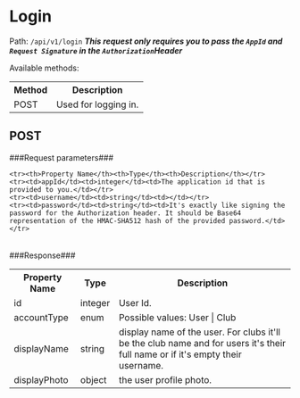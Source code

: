 Login
=

Path: `/api/v1/login`
***This request only requires you to pass the `AppId` and `Request Signature` in the `Authorization`Header***

Available methods:
<table>
    <tr><th>Method</th><th>Description</th></tr>
    <tr><td>POST</td><td>Used for logging in.</td></tr>
</table>

POST
-
###Request parameters###
<table>

    <tr><th>Property Name</th><th>Type</th><th>Description</th></tr>
    <tr><td>appId</td><td>integer</td><td>The application id that is provided to you.</td></tr>
    <tr><td>username</td><td>string</td><td></td></tr>
    <tr><td>password</td><td>string</td><td>It's exactly like signing the password for the Authorization header. It should be Base64 representation of the HMAC-SHA512 hash of the provided password.</td></tr>
</table>

###Response###
<table>
    <tr><th>Property Name</th><th>Type</th><th>Description</th></tr>
    <tr><td>id</td><td>integer</td><td>User Id.</td></tr>
    <tr><td>accountType</td><td>enum</td><td>Possible values: User | Club</td></tr>
    <tr><td>displayName</td><td>string</td><td>display name of the user. For clubs it'll be the club name and for users it's their full name or if it's empty their username.</td></tr>
    <tr><td>displayPhoto</td><td>object</td><td>the user profile photo.</td></tr>
</table>
